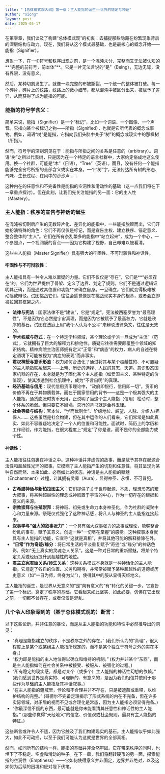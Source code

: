 ```yaml
---
title: "【总体模式观大纲】第一章：主人能指的诞生——世界的锚定与神话"
author: "xiong"
layout: post
date: 2025-05-17
---
```


在第零章，我们谈及了构建“总体模式观”的初衷：去捕捉那些隐藏在纷繁现象背后的深层结构与动力。现在，我们将从这个模式最基础，也是最核心的概念开始——能指（Signifier）。

想象一下，在一切符号和秩序出现之前，是一个混沌未分、完整而又无法被认知的**“完整的前符号，前本体”**。它是一片无法言说的“是”（Being），无边无际，没有界限，没有意义。

然后，某种切割发生了。就像一块完整的布被撕裂，一个统一的整体被打破。每一个碎片，碎片上的纹路，纹路上的微小细节，都从混沌中被区分出来，被赋予了差异，从而获得了成为能指的可能。

### 能指的符号学含义：
简单来说，能指（Signifier）是一个“标记”，比如一个词语、一个图像、一个声音。它指向某个被标记之物——所指（Signified），也就是它所代表的概念或事物。例如，词语“树”是能指，它指向我们头脑中关于“树”的概念或现实中的那棵树（所指）。

然而，符号学的深刻洞见在于：能指与所指之间的关系是任意的（arbitrary）。词语“树”之所以代表树，只是因为在一个特定的语言社群中，大家约定俗成地这么使用。换一个社群，可能是“木”（日语），“Tree”（英语）。而且，没有任何一个能指能够完全穷尽所指的全部含义或实在本身。一个“树”字，无法传达所有树的形态、气味、生长过程、在风中的沙沙声……

这种内在的任意性和不完备性是能指的空洞性和滑动性的基础（这一点我们将在下一章重点探讨）。但在此刻，让我们先关注能指的另一面：它的主人性（Mastery）。

### 主人能指：秩序的宣告与神话的诞生
在混沌被切割后产生的无数碎片化、差异化的能指中，一些能指脱颖而出，它们开始扮演特殊的角色：它们不再仅仅是标记，而是宣告主权、建立秩序、锚定意义、整合整体的“主人”。它们在所有杂乱繁多的能指中“站立起来”，成为一个中心，一个参照点，一个视网膜的盲点——因为它构建了视野，自己却难以被看清。

这些主人能指（Master Signifier）具有强大的牢固性、不可辩驳性和神话性。

#### 牢固性与不可辩驳性：
主人能指具有一种令人难以置疑的力量。它们不仅仅是“存在”，它们是**“必须存在”的。它们为世界提供了骨架、定义了边界、划定了规则。它们不是通过逻辑证明其正确，而是通过其位置和功能**来确立自身。一旦确立，它们就变得极难被动摇或辩驳。试图挑战它们，往往会感觉像是在挑战现实本身的根基，或者会立即被拉回其框架之内。
- **法律与宪法**：国家法律不是“建议”，它是“规定”。宪法被西塞罗誉为“最高理性”，不是因为它必然是宇宙真理，而是因为它被赋予了最高权力，它就是秩序的基石。试图在法庭上用“我个人认为不公平”来辩驳法律条文，往往是无效的。
- **学术权威与范式**：在一个特定学科领域，某个理论或学派一旦成为“主流”（范式），它就拥有了巨大的解释力和排他性。质疑它往往需要颠覆整个领域的知识结构。精神病院主治医师拥有定义“正常”和“病态”的权力，病人的自述在特定语境下可能被视为“病症的表现”而非事实。
- **君权神授与意识形态**：权力如何合法化？通过将其与某个超越性的、不可置疑的主人能指联系起来——上帝、历史的选择、人民的意志、天道。意识形态国家机器的存在，本身就是为了固化某个主人能指（如爱国主义、某种特定的价值观），使其渗透到社会肌理中，成为“不言自明”的真理。
- **经济基础与信用**：现代信用货币理论中，“政府即银行，信用即一切”。货币的价值不再在于其物质载体，而在于国家信用的背书——这是一个极其强大的主人能指。通货膨胀时货币无用，正说明了当这个主人能指（信用）松动时，整个体系的脆弱。但只要它不崩塌，央行的背书就是金科玉律。
- **社会等级与结构**：官本位、“学而优则仕”、阶级地位、威望、人脉、介绍人/担保人…… 这些虽然是社会构建，但在其中运作的人们看来，它们常常是如此真实、如此不容置疑地决定了一个人的位置和可能性。面试时，简历上的学历和工作经验，作为能指，在很大程度上“规定”了你是谁，而不是你的全部能力或个性。

#### 神话性：
主人能指往往包裹在神话之中。这种神话并非虚假的故事，而是赋予其存在起源合法性和超越性光环的叙事。它模糊了主人能指产生的切割和任意性，将其呈现为某种自然而然、本来如此、必然如此的状态。神话是主人能指的赋魅（Enchantment）过程，让其拥有灵晕（Aura），显得神圣、永恒、不可冒犯。
- **古希腊神话与新柏拉图主义**：它们提供了关于世界起源、本质、理想形态的宏大叙事，将某种超越性的理念或神祇置于宇宙的中心，作为一切存在的根据和意义的来源。
- **宗教崇拜与生殖崇拜**：将神祇、祖先或生命力本身神圣化，作为社群的凝聚中心和力量来源。祭祀仪式强化了这种神话感，将凡人与神圣的主人能指连接起来。
- **叙事学与“强大的叙事张力”**：一个具有强大叙事张力的故事或理论，能够整合纷乱的事实，赋予其意义，创造一种“一切尽在掌握”的感觉。这种叙事本身就具有主人能指的功能，它宣称“这就是真相”，并将其他可能的解释排除在外。
- **“日常”作为奇迹/缘分**：将日常生活的平淡重复赋予“奇迹”或“缘分”的神话色彩，例如“无上真实的灵魂恋人关系”。这是一种对日常的重新赋魅，将某个特定关系或经历提升到超越性的地位。
- **君主立宪君臣关系/师生关系**：这种关系模式本身就是一种神话化的主人能指。它规定了各自的位置、义务和期待，并常常被赋予某种超越性的道德或历史意义（如“一日为师，终身为父”），使得其中的服从显得天经地义。

主人能指的诞生，是世界从无意义的“是”向有意义的“有”转化的关键一步。它宣告了第一个标记，奠定了秩序的基础。它看起来如此坚实、如此必要，仿佛在它出现之前，一切都不曾存在，或者仅仅是混乱。

### 几个令人印象深刻的（基于总体模式观的）断言：
以下这些论断，并非任意的暴论，而是从主人能指的功能和特性中必然推导出的洞见：
- “真理是能指建立的秩序，不是秩序之外的存在。” (我们所认为的“真理”，很大程度上是某个或某组主人能指所规定的，而不是某个独立于符号之外的实在本身。)
- “权力即是能指的主人地位得以确立和维持的机制。” (权力并非某个“东西”，而是主人能指如何在社会关系中被接受、被服从、被强化的过程。)
- “所有稳定的现实感，都是对某个（或多个）主人能指的神话性幻想的依赖。” (我们感到世界是真实的、可理解的、有意义的，是因为我们相信并依附于那些作为基础的主人能指及其神话叙事。)
- “在主人能指的疆域里，悖论和不合理并非不存在，只是被遮蔽或重释，以维护结构的完整。” (哥德尔不完备定理揭示了形式系统的内在不完备，但在许多实际领域，对矛盾的视而不见或合理化是常态，因为主人能指必须显得完备。)
- “你最深信不疑的东西，最可能就是你未能看清其任意性和神话性的主人能指。” (那些你觉得“天经地义”的信念、价值观或社会规则，最具有主人能指的特征。)

这些断言或许令人不适，因为它触及了我们构建现实的基石。主人能指似乎如此强大，如此不可动摇，以至于我们可能认为这就是世界的全部真相。

然而，如同所有的结构一样，能指的基础并非全然牢固。它在带来秩序的同时，也埋下了不稳定、空虚和滑动的种子。在下一章，我们将翻转硬币的另一面，探索能指的空洞性（Emptiness）——它如何使得意义并非固定，边界并非绝对，以及这如何为后续的困境和应对埋下伏笔。